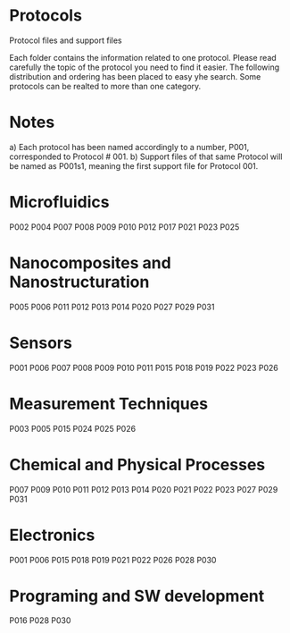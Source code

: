 # Protocols
Protocol files and support files

Each folder contains the information related to one protocol. Please read carefully the topic of the protocol you need to find it easier. The following distribution and ordering has been placed to easy yhe search. Some protocols can be realted to more than one category. 

# Notes
a) Each protocol has been named accordingly to a number, P001, corresponded to Protocol # 001. 
b) Support files of that same Protocol will be named as P001s1, meaning the first support file for Protocol 001.

# Microfluidics
P002
P004
P007
P008
P009
P010
P012
P017
P021
P023
P025

# Nanocomposites and Nanostructuration
P005
P006
P011
P012
P013
P014
P020
P027
P029
P031

# Sensors
P001
P006
P007
P008
P009
P010
P011
P015
P018
P019
P022
P023
P026

# Measurement Techniques
P003
P005
P015
P024
P025
P026


# Chemical and Physical Processes
P007
P009
P010
P011
P012
P013
P014
P020
P021
P022
P023
P027
P029
P031

# Electronics
P001
P006
P015
P018
P019
P021
P022
P026
P028
P030

# Programing and SW development
P016
P028
P030

